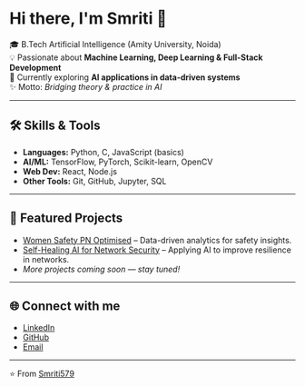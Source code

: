# Hi there, I'm Smriti 👋  

🎓 B.Tech Artificial Intelligence (Amity University, Noida)  
💡 Passionate about **Machine Learning, Deep Learning & Full-Stack Development**  
🌱 Currently exploring **AI applications in data-driven systems**  
✨ Motto: *Bridging theory & practice in AI*  

---

## 🛠️ Skills & Tools
- **Languages:** Python, C, JavaScript (basics) 
- **AI/ML:** TensorFlow, PyTorch, Scikit-learn, OpenCV  
- **Web Dev:** React, Node.js 
- **Other Tools:** Git, GitHub, Jupyter, SQL  

---

## 📌 Featured Projects
- [Women Safety PN Optimised](https://github.com/Smriti579/women-safety-pn-optimised) – Data-driven analytics for safety insights.  
- [Self-Healing AI for Network Security](https://github.com/Smriti579/Self-Healing-AI-for-Network-Security) – Applying AI to improve resilience in networks.  
- *More projects coming soon — stay tuned!*  

---

## 🌐 Connect with me
- [LinkedIn](https://www.linkedin.com/in/smriti-mahajan-68a505274/)  
- [GitHub](https://github.com/Smriti579)  
- [Email](mailto:smritimahajan579@gmail.com)  

---

⭐️ From [Smriti579](https://github.com/Smriti579)
